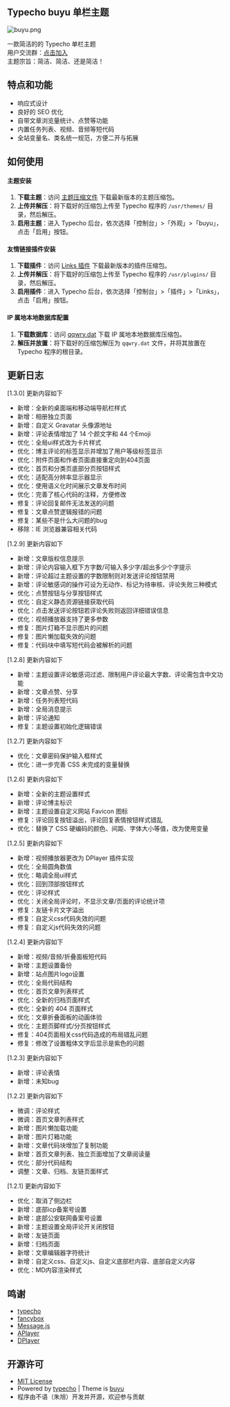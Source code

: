 ## Typecho **buyu** 单栏主题

![buyu.png](https://img1.zhuxu.asia/2025/08/24/68aa7bd343056.png)

一款简洁的的 Typecho 单栏主题<br />
用户交流群：[点击加入](https://qm.qq.com/q/PVln74J0UU)<br />
主题宗旨：简洁、简洁、还是简洁！

## 特点和功能
- 响应式设计
- 良好的 SEO 优化
- 自带文章浏览量统计、点赞等功能
- 内置任务列表、视频、音频等短代码
- 全站变量名、类名统一规范，方便二开与拓展

## 如何使用

#### 主题安装
1. **下载主题**：访问 [主题压缩文件](https://github.com/zhu885744/buyu/releases) 下载最新版本的主题压缩包。
2. **上传并解压**：将下载好的压缩包上传至 Typecho 程序的 `/usr/themes/` 目录，然后解压。
3. **启用主题**：进入 Typecho 后台，依次选择「控制台」>「外观」>「buyu」，点击「启用」按钮。

#### 友情链接插件安装
1. **下载插件**：访问 [Links 插件](https://github.com/zhu885744/Links) 下载最新版本的插件压缩包。
2. **上传并解压**：将下载好的压缩包上传至 Typecho 程序的 `/usr/plugins/` 目录，然后解压。
3. **启用插件**：进入 Typecho 后台，依次选择「控制台」>「插件」>「Links」，点击「启用」按钮。

#### IP 属地本地数据库配置
1. **下载数据库**：访问 [qqwry.dat](https://chuying.lanzoue.com/iONdb20g22ud) 下载 IP 属地本地数据库压缩包。
2. **解压并放置**：将下载好的压缩包解压为 `qqwry.dat` 文件，并将其放置在 Typecho 程序的根目录。

## 更新日志
[1.3.0] 更新内容如下
- 新增：全新的桌面端和移动端导航栏样式
- 新增：相册独立页面
- 新增：自定义 Gravatar 头像源地址
- 新增：评论表情增加了 14 个颜文字和 44 个Emoji
- 优化：全局ui样式改为卡片样式
- 优化：博主评论的标签显示并增加了用户等级标签显示
- 优化：附件页面和作者页面直接重定向到404页面
- 优化：首页和分类页底部分页按钮样式
- 优化：适配高分辨率显示器显示
- 优化：使用语义化时间展示文章发布时间
- 优化：完善了核心代码的注释，方便修改
- 修复：评论回复邮件无法发送的问题
- 修复：文章点赞逻辑报错的问题
- 修复：某些不是什么大问题的bug
- 移除：IE 浏览器兼容相关代码

[1.2.9] 更新内容如下
- 新增：文章版权信息提示
- 新增：评论内容输入框下方字数/可输入多少字/超出多少个字提示
- 新增：评论超过主题设置的字数限制则对发送评论按钮禁用
- 新增：评论敏感词的操作可设为无动作、标记为待审核、评论失败三种模式
- 优化：点赞按钮与分享按钮样式
- 优化：自定义静态资源链接获取代码
- 优化：点击发送评论按钮若评论失败则返回详细错误信息
- 优化：视频播放器支持了更多参数
- 修复：图片灯箱不显示图片的问题
- 修复：图片懒加载失效的问题
- 修复：代码块中填写短代码会被解析的问题

[1.2.8] 更新内容如下
- 新增：主题设置评论敏感词过滤、限制用户评论最大字数、评论需包含中文功能
- 新增：文章点赞、分享
- 新增：任务列表短代码
- 新增：全局消息提示
- 新增：评论通知
- 修复：主题设置初始化逻辑错误

[1.2.7] 更新内容如下
- 优化：文章密码保护输入框样式
- 优化：进一步完善 CSS 未完成的变量替换

[1.2.6] 更新内容如下
- 新增：全新的主题设置样式
- 新增：评论博主标识
- 新增：主题设置自定义网站 Favicon 图标
- 修复：评论回复按钮溢出，评论回复表情按钮样式错乱
- 优化：替换了 CSS 硬编码的颜色、间距、字体大小等值，改为使用变量

[1.2.5] 更新内容如下
- 新增：视频播放器更改为 DPlayer 插件实现
- 优化：全局圆角数值
- 优化：略调全局ui样式
- 优化：回到顶部按钮样式
- 优化：评论样式
- 优化：关闭全局评论时，不显示文章/页面的评论统计项
- 修复：友链卡片文字溢出
- 修复：自定义css代码失效的问题
- 修复：自定义js代码失效的问题

[1.2.4] 更新内容如下
- 新增：视频/音频/折叠面板短代码
- 新增：主题设置备份
- 新增：站点图片logo设置
- 优化：全局代码结构
- 优化：首页文章列表样式
- 优化：全新的归档页面样式
- 优化：全新的 404 页面样式
- 优化：文章折叠面板的动画体验
- 优化：主题页脚样式/分页按钮样式
- 修复：404页面相关css代码造成的布局错乱问题
- 修复：修改了设置粗体文字后显示是紫色的问题

[1.2.3] 更新内容如下
- 新增：评论表情
- 新增：未知bug

[1.2.2] 更新内容如下
- 微调：评论样式
- 微调：首页文章列表样式
- 新增：图片懒加载功能
- 新增：图片灯箱功能
- 新增：文章代码块增加了复制功能
- 新增：首页文章列表、独立页面增加了文章阅读量
- 优化：部分代码结构
- 调整：文章、归档、友链页面样式

[1.2.1] 更新内容如下
- 优化：取消了侧边栏
- 新增：底部icp备案号设置
- 新增：底部公安联网备案号设置
- 新增：主题设置全局评论开关闭按钮
- 新增：友链页面
- 新增：归档页面
- 新增：文章编辑器字符统计
- 新增：自定义css、自定义js、自定义底部栏内容、底部自定义内容
- 优化：MD内容渲染样式

## 鸣谢
 
- [typecho](https://typecho.org/ "typecho" )
- [fancybox](https://fancyapps.com/fancybox/getting-started/ "fancybox" )
- [Message.js](https://www.jq22.com/jquery-info23550 "Message.js" )
- [APlayer](https://aplayer.js.org/ "APlayer" )
- [DPlayer](https://dplayer.diygod.dev/zh/ "DPlayer" )
  
## 开源许可

 - [MIT License](https://github.com/zhu885744/buyu/blob/main/LICENSE) 
 - Powered by [typecho](https://typecho.org/ "typecho" ) | Theme is [buyu](https://github.com/zhu885744/buyu "buyu" )
 - 程序由不语（朱旭）开发并开源，欢迎参与贡献